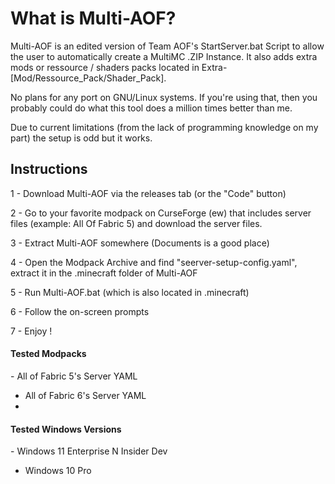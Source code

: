 <h1>What is Multi-AOF?</h1>
Multi-AOF is an edited version of Team AOF's StartServer.bat Script to allow the user to automatically create a MultiMC .ZIP Instance. It also adds extra mods or ressource / shaders packs located in Extra-[Mod/Ressource_Pack/Shader_Pack].

No plans for any port on GNU/Linux systems. If you're using that, then you probably could do what this tool does a million times better than me.

Due to current limitations (from the lack of programming knowledge on my part) the setup is odd but it works.

<h2>Instructions</h2>

1 - Download Multi-AOF via the releases tab (or the "Code" button)

2 - Go to your favorite modpack on CurseForge (ew) that includes server files (example: All Of Fabric 5) and download the server files.

3 - Extract Multi-AOF somewhere (Documents is a good place)

4 - Open the Modpack Archive and find "seerver-setup-config.yaml", extract it in the .minecraft folder of Multi-AOF

5 - Run Multi-AOF.bat (which is also located in .minecraft)

6 - Follow the on-screen prompts

7 - Enjoy !

<h4>Tested Modpacks</h4>
- All of Fabric 5's Server YAML

- All of Fabric 6's Server YAML
- 
<h4>Tested Windows Versions</h4>
- Windows 11 Enterprise N Insider Dev

- Windows 10 Pro
